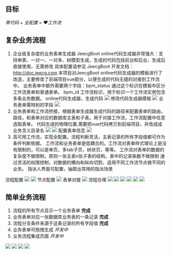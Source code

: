 ## 目标
*零代码 + 全配置 = ❤️工作流*

## 复杂业务流程

1. 企业级复杂度的业务表单生成器
    JeecgBoot online代码生成器非常强大：支持单表、一对一、一对多、树模型生成，生成的代码包括前台和后台，生成后直接使用，无需修改
    具体配置请参见 JeecgBoot 开发文档： http://doc.jeecg.com
    本项目对JeecgBoot online代码生成器的模板进行了改造，主要修改了前端项目vue部分，以便生成的代码无缝的对接到工作流中。
    业务表单中额外需要两个字段：bpm_status 通过这个标识在模板中区分工作流表单和普通表单。
                            bpm_id 工作流标识，用于标识一个工作流实例包含多条业务数据。
online代码生成器，生成代码
![](jeecg-boot/img/img_18.png)
修改代码生成器模板
![](jeecg-boot/img/img_20.png)
业务表单需特别的字段
![](jeecg-boot/img/img_19.png)
2. 业务表单和工作流桥接，根据表单生成器生成代码的路径来配置表单的路由，路径，和表单对应的数据库主表和子表。用于对接工作流，工作流配置中任意选取表单。
代码生成的物理位置,需要把vue代码拷贝到前端项目，并改成成业务含义目录名
![](jeecg-boot/img/img_22.png)
![](jeecg-boot/img/img_23.png)
配置表单信息
![](jeecg-boot/img/img_21.png)
3. 高可用工作流，实现全配置。流程判断灵活，主表记录的所有字段值都可作为条件判断依据。
工作流和业务表单是低耦合的。工作流对表单样式理论上是没有限制的，可以是单页，多tab子页，树状页，等等。
工作流对表单的数据的复杂度不做限制，原则一张主表n张子表的结构，表中的记录条数不做限制
通过灵活的权限控制，对数据的横向和纵向切割，适用不同工作流节点做不同的业务。
指派人界面可配置，抽取出常用的指派场景

流程配置
![](jeecg-boot/img/img.png)
![](jeecg-boot/img/img_3.png)
节点配置
![](jeecg-boot/img/img_5.png)
表单对接
![](jeecg-boot/img/img_2.png)
流程办理
![](jeecg-boot/img/img_8.png)
![](jeecg-boot/img/img_7.png)
![](jeecg-boot/img/img_9.png)
![](jeecg-boot/img/img_10.png)
![](jeecg-boot/img/img_11.png)
![](jeecg-boot/img/img_1.png)

## 简单业务流程

1. 流程的所有节点显示一个业务表单  **完成**
2. 业务表单对应一张数据库业务表的一条记录 **完成**
3. 流程分支条件来源于这条记录的所有字段值 **完成**
4. 业务表单可拖拽生成 *开发中*
5. 业务流程集成页面 *开发中*

![](jeecg-boot/img/img_14.png)
![](jeecg-boot/img/img_15.png)
![](jeecg-boot/img/img_16.png)
![](jeecg-boot/img/img_17.png)